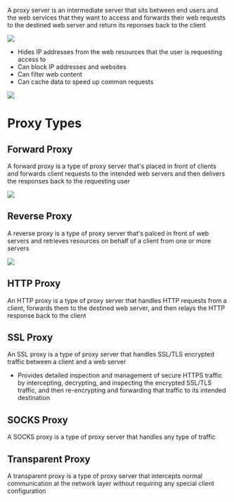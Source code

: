A proxy server is an intermediate server that sits between end users and the web services that they want to access and forwards their web requests to the destined web server and return its reponses back to the client

![](https://github.com/JonmarCorpuz/SecondBrain/blob/main/Assets/615635613cd4216f4d4f01d5_web-browsing-with-proxy.png)

* Hides IP addresses from the web resources that the user is requesting access to
* Can block IP addresses and websites
* Can filter web content
* Can cache data to speed up common requests

![](https://github.com/JonmarCorpuz/SecondBrain/blob/main/Assets/Whitespace.png)

# Proxy Types

## Forward Proxy

A forward proxy is a type of proxy server that's placed in front of clients and forwards client requests to the intended web servers and then delivers the responses back to the requesting user 

![](https://github.com/JonmarCorpuz/SecondBrain/blob/main/Assets/Fordward%20Proxy.png)

## Reverse Proxy

A reverse proxy is a type of proxy server that's palced in front of web servers and retrieves resources on behalf of a client from one or more servers

![](https://github.com/JonmarCorpuz/SecondBrain/blob/main/Assets/Reverse%20Proxy.png)

## HTTP Proxy

An HTTP proxy is a type of proxy server that handles HTTP requests from a client, forwards them to the destined web server, and then relays the HTTP response back to the client

## SSL Proxy

An SSL proxy is a type of proxy server that handles SSL/TLS encrypted traffic between a client and a web server

* Provides detailed inspection and management of secure HTTPS traffic by intercepting, decrypting, and inspecting the encrypted SSL/TLS traffic, and then re-encrypting and forwarding that traffic to its intended destination

## SOCKS Proxy

A SOCKS proxy is a type of proxy server that handles any type of traffic

## Transparent Proxy

A transparent proxy is a type of proxy server that intercepts normal communication at the network layer without requiring any special client configuration
